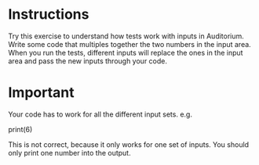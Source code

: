 # Instructions

Try this exercise to understand how tests work with inputs in Auditorium. 
Write some code that multiples together the two numbers in the input area. 
When you run the tests, different inputs will replace the ones in the input 
area and pass the new inputs through your code.

# Important

Your code has to work for all the different input sets. e.g.

print(6)

This is not correct, because it only works for one set of inputs.
You should only print one number into the output.
